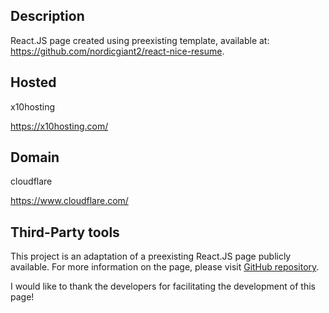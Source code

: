 ## Description 

React.JS page created using preexisting template, available at: https://github.com/nordicgiant2/react-nice-resume.

## Hosted

x10hosting

https://x10hosting.com/

## Domain

cloudflare

https://www.cloudflare.com/

## Third-Party tools

This project is an adaptation of a preexisting React.JS page publicly available. For more information on the page, please visit [GitHub repository](https://github.com/nordicgiant2/react-nice-resume).

I would like to thank the developers for facilitating the development of this page!
